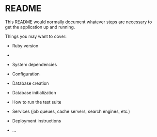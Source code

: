 # README

This README would normally document whatever steps are necessary to get the
application up and running.

Things you may want to cover:

* Ruby version
* 

* System dependencies

* Configuration

* Database creation

* Database initialization

* How to run the test suite

* Services (job queues, cache servers, search engines, etc.)

* Deployment instructions

* ...
